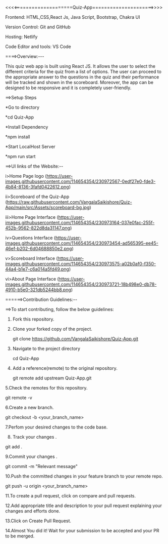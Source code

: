 <<<<====================Quiz-App=====================>>>>

Frontend: HTML,CSS,React Js, Java Script, Bootstrap, Chakra UI


Version Control: Git and GitHub


Hosting: Netlify


Code Editor and tools: VS Code



====>Overview:--- 

This quiz web app is built using React JS. It allows the user to select the different criteria for the quiz from a list of options. The user can proceed to the appropriate answer to the questions in the quiz and their performance will be tracked and shown in the scoreboard. Moreover, the app can be designed to be responsive and it is completely user-friendly.

==>Setup Steps


  *Go to directory
  
  
  *cd Quiz-App
  
  
  *Install Dependency
  
  
  *npm install
  
  
  *Start LocalHost Server
  
  
  *npm run start
  
  

==>UI links of the Website:--

i>Home Page logo
(https://user-images.githubusercontent.com/114654354/230972567-0edf27e0-fde3-4b84-8136-3fafd0422612.png)

ii>Scoreboard of the Quiz-App
(https://raw.githubusercontent.com/VangalaSaikishore/Quiz-App/main/src/Assets/scoreboard-bg.jpg)

iii>Home Page Interface
(https://user-images.githubusercontent.com/114654354/230973164-037e0fac-255f-452b-9562-822d8da31147.png)

iv>Questions Interface
(https://user-images.githubusercontent.com/114654354/230973454-ad565395-ee45-46ef-b202-6d04688850e2.png)

v>Scoreboard Interface
(https://user-images.githubusercontent.com/114654354/230973575-a02b0af0-f350-44a4-b1e7-c6a014a5fd49.png)

vi>About Page Interface
(https://user-images.githubusercontent.com/114654354/230973721-18b498e0-db78-4910-b5e0-321db5244bb8.png)

======>Contribution Guidelines:--

==>To start contributing, follow the below guidelines:

1. Fork this repository.

2. Clone your forked copy of the project.

    git clone https://github.com/VangalaSaikishore/Quiz-App.git

3. Navigate to the project directory 

    cd Quiz-App

4. Add a reference(remote) to the original repository.

   git remote add upstream Quiz-App.git


5.Check the remotes for this repository.

  git remote -v


6.Create a new branch.

  git checkout -b <your_branch_name>


7.Perfom your desired changes to the code base.

8. Track your changes .

  git add .


9.Commit your changes .

  git commit -m "Relevant message"


10.Push the committed changes in your feature branch to your remote repo.


  git push -u origin <your_branch_name>



11.To create a pull request, click on compare and pull requests.



12.Add appropriate title and description to your pull request explaining your changes and efforts done.



13.Click on Create Pull Request.



14.Almost You did it! Wait for your submission to be accepted and your PR to be merged.

